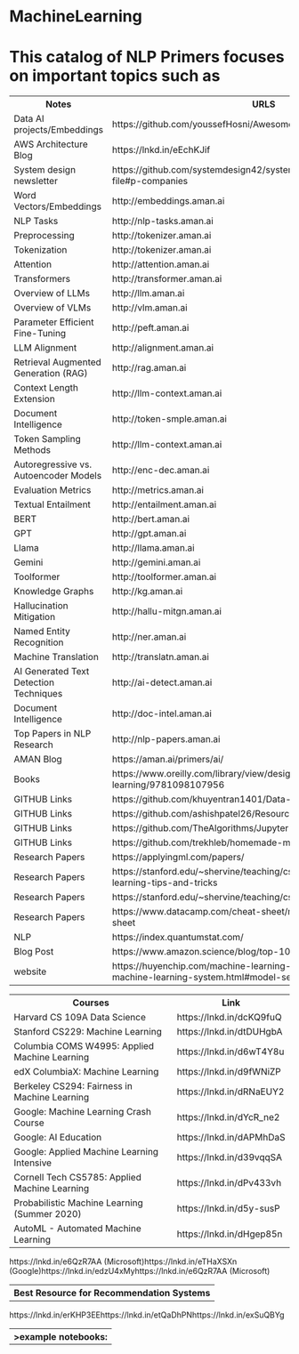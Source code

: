 # MachineLearning

<h1>This catalog of NLP Primers focuses on important topics such as</h1>
<table>
  <tr>
    <th>Notes</th>
    <th>URLS</th>
  </tr>
  <tr>
    <td>Data AI projects/Embeddings</td>
    <td>https://github.com/youssefHosni/Awesome-AI-Data-Guided-Projects</td>
  </tr>
  <tr>
    <td>AWS Architecture Blog</td>
    <td>https://lnkd.in/eEchKJif</td>
  </tr>
   <tr>
    <td>System design newsletter</td>
    <td>https://github.com/systemdesign42/system-design?tab=readme-ov-file#p-companies</td>
  </tr>
  <tr>
    <td>Word Vectors/Embeddings</td>
    <td>http://embeddings.aman.ai</td>
  </tr>
   <tr>
    <td>NLP Tasks</td>
    <td>http://nlp-tasks.aman.ai</td>
  </tr>
   <tr>
    <td>Preprocessing</td>
    <td>http://tokenizer.aman.ai</td>
  </tr>
   <tr>
    <td>Tokenization</td>
    <td>http://tokenizer.aman.ai</td>
  </tr>
   <tr>
    <td>Attention</td>
    <td>http://attention.aman.ai</td>
  </tr>
   <tr>
    <td>Transformers</td>
    <td>http://transformer.aman.ai</td>
  </tr>
   <tr>
    <td>Overview of LLMs</td>
    <td>http://llm.aman.ai</td>
  </tr>  
   <tr>
    <td>Overview of VLMs</td>
    <td>http://vlm.aman.ai</td>
  </tr>   
   <tr>
    <td>Parameter Efficient Fine-Tuning</td>
    <td>http://peft.aman.ai</td>
  </tr>  
   <tr>
    <td>LLM Alignment</td>
    <td>http://alignment.aman.ai</td>
  </tr> 
   <tr>
    <td>Retrieval Augmented Generation (RAG)</td>
    <td>http://rag.aman.ai</td>
  </tr>  
   <tr>
    <td>Context Length Extension</td>
    <td>http://llm-context.aman.ai</td>
  </tr>    
  </tr>  
   <tr>
    <td>Document Intelligence</td>
    <td>http://token-smple.aman.ai</td>
  </tr>   
  </tr>  
   <tr>
    <td>Token Sampling Methods</td>
    <td>http://llm-context.aman.ai</td>
  </tr>   
  </tr>  
   <tr>
    <td>Autoregressive vs. Autoencoder Models</td>
    <td>http://enc-dec.aman.ai</td>
  </tr>  
   <tr>
    <td>Evaluation Metrics</td>
    <td>http://metrics.aman.ai</td>
  </tr>
   <tr>
    <td>Textual Entailment</td>
    <td>http://entailment.aman.ai</td>
  </tr>
   <tr>
    <td>BERT</td>
    <td>http://bert.aman.ai</td>
  </tr>
   <tr>
    <td>GPT</td>
    <td>http://gpt.aman.ai</td>
  </tr>
   <tr>
    <td>Llama</td>
    <td>http://llama.aman.ai</td>
  </tr>  
   <tr>
    <td>Gemini</td>
    <td>http://gemini.aman.ai</td>
  </tr>    
   <tr>
    <td>Toolformer</td>
    <td>http://toolformer.aman.ai</td>
  </tr>  
   <tr>
    <td>Knowledge Graphs</td>
    <td>http://kg.aman.ai</td>
  </tr>  
   <tr>
    <td>Hallucination Mitigation</td>
    <td>http://hallu-mitgn.aman.ai</td>
  </tr>  
   <tr>
    <td>Named Entity Recognition</td>
    <td>http://ner.aman.ai</td>
  </tr>    
   <tr>
    <td>Machine Translation</td>
    <td>http://translatn.aman.ai</td>
  </tr>  
   <tr>
    <td>AI Generated Text Detection Techniques</td>
    <td>http://ai-detect.aman.ai</td>
  </tr>  
   <tr>
    <td>Document Intelligence</td>
    <td>http://doc-intel.aman.ai</td>
  </tr> 
   <tr>
    <td>Top Papers in NLP Research</td>
    <td>http://nlp-papers.aman.ai</td>
  </tr>
   <tr>
    <td>AMAN Blog</td>
    <td>https://aman.ai/primers/ai/</td>
  </tr>    
   <tr>
    <td>Books</td>
    <td>https://www.oreilly.com/library/view/designing-machine-learning/9781098107956</td>
  </tr>   
  <tr>
    <td>GITHUB Links</td>
    <td>https://github.com/khuyentran1401/Data-science</td>
   </tr> 
    <tr>
    <td>GITHUB Links</td>
    <td>https://github.com/ashishpatel26/ResourceBank_CV_NLP_MLOPS_2022<td>
   </tr>  
      <tr>
    <td>GITHUB Links</td>
    <td>https://github.com/TheAlgorithms/Jupyter</td>
   </tr>  
    <tr>
    <td>GITHUB Links</td>
    <td>https://github.com/trekhleb/homemade-machine-learning</td>
   </tr>  
   <tr>
    <td>Research Papers</td>
    <td>https://applyingml.com/papers/</td>
   </tr>  
   <tr>
    <td>Research Papers</td>
    <td>https://stanford.edu/~shervine/teaching/cs-229/cheatsheet-machine-learning-tips-and-tricks</td>
   </tr>  
   <tr>
    <td>Research Papers</td>
    <td>https://stanford.edu/~shervine/teaching/cs-221/</td>
   </tr>  
   <tr>
    <td>Research Papers</td>
    <td>https://www.datacamp.com/cheat-sheet/machine-learning-cheat-sheet</td>
   </tr>  
   <tr>
    <td>NLP</td>
    <td>https://index.quantumstat.com/</td>
   </tr> 
   <tr>
    <td>Blog Post</td>
    <td>https://www.amazon.science/blog/top-10-blog-posts-of-2022</td>
   </tr> 
    <tr>
    <td>website</td>
    <td>https://huyenchip.com/machine-learning-systems-design/design-a-machine-learning-system.html#model-selection-eRQEIDR</td>
   </tr> 
</table>

<table>
<th>Courses</th><th>Link</th>
<tr><td>Harvard CS 109A Data Science</td><td> https://lnkd.in/dcKQ9fuQ</td></tr>
<tr><td>Stanford CS229: Machine Learning</td><td>https://lnkd.in/dtDUHgbA </td></tr>
<tr><td>Columbia COMS W4995: Applied Machine Learning</td><td>https://lnkd.in/d6wT4Y8u</td></tr>
<tr><td>edX ColumbiaX: Machine Learning</td><td>https://lnkd.in/d9fWNiZP</td></tr>
<tr><td>Berkeley CS294: Fairness in Machine Learning</td><td>https://lnkd.in/dRNaEUY2</td></tr>
<tr><td>Google: Machine Learning Crash Course</td><td>https://lnkd.in/dYcR_ne2 </td></tr>
<tr><td>Google: AI Education</td><td>https://lnkd.in/dAPMhDaS</td></tr>
<tr><td>Google: Applied Machine Learning Intensive</td><td>https://lnkd.in/d39vqqSA</td></tr>
<tr><td>Cornell Tech CS5785: Applied Machine Learning</td><td>https://lnkd.in/dPv433vh</td></tr>
<tr><td>Probabilistic Machine Learning (Summer 2020)</td><td>https://lnkd.in/d5y-susP</td></tr>
<tr><td>AutoML - Automated Machine Learning</td><td>https://lnkd.in/dHgep85n</td></tr>
</table>

<table>
<th>Best Resource for Recommendation Systems</th>
<tr>https://lnkd.in/e6QzR7AA (Microsoft)</tr>
<tr>https://lnkd.in/eTHaXSXn (Google)</tr>
<tr>https://lnkd.in/edzU4xMy</tr>
<tr>https://lnkd.in/e6QzR7AA (Microsoft)</tr>
</table>

<table>
<th>>example notebooks:</th>
<tr>https://lnkd.in/erKHP3EE</tr>
<tr>https://lnkd.in/etQaDhPN</tr>
<tr>https://lnkd.in/exSuQBYg</tr>
</table>
